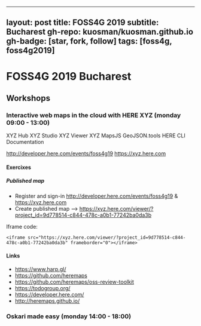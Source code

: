 
---
layout: post
title: FOSS4G 2019
subtitle: Bucharest
gh-repo: kuosman/kuosman.github.io
gh-badge: [star, fork, follow]
tags: [foss4g, foss4g2019]
---

# FOSS4G 2019 Bucharest

## Workshops

### Interactive web maps in the cloud with HERE XYZ (monday 09:00 - 13:00)

XYZ Hub
XYZ Studio
XYZ Viewer
XYZ MapsJS
GeoJSON.tools
HERE CLI
Documentation

http://developer.here.com/events/foss4g19
https://xyz.here.com

#### Exercixes

##### Published map
* Register and sign-in http://developer.here.com/events/foss4g19 & https://xyz.here.com
* Create published map --> https://xyz.here.com/viewer/?project_id=9d778514-c844-478c-a0b1-77242ba0da3b

Iframe code:
```
<iframe src="https://xyz.here.com/viewer/?project_id=9d778514-c844-478c-a0b1-77242ba0da3b" frameborder="0"></iframe>
```

#### Links

* https://www.harp.gl/
* https://github.com/heremaps
* https://github.com/heremaps/oss-review-toolkit
* https://todogroup.org/
* https://developer.here.com/
* http://heremaps.github.io/

### Oskari made easy (monday 14:00 - 18:00)

